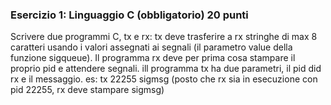### Esercizio 1: Linguaggio C (obbligatorio) 20 punti
Scrivere due programmi C, tx e rx: tx deve trasferire a rx stringhe di max 8 caratteri usando i valori
assegnati ai segnali (il parametro value della funzione sigqueue).
Il programma rx deve per prima cosa stampare il proprio pid e attendere segnali.
ill programma tx ha due parametri, il pid did rx e il messaggio.
es: tx 22255 sigmsg
(posto che rx sia in esecuzione con pid 22255, rx deve stampare sigmsg)